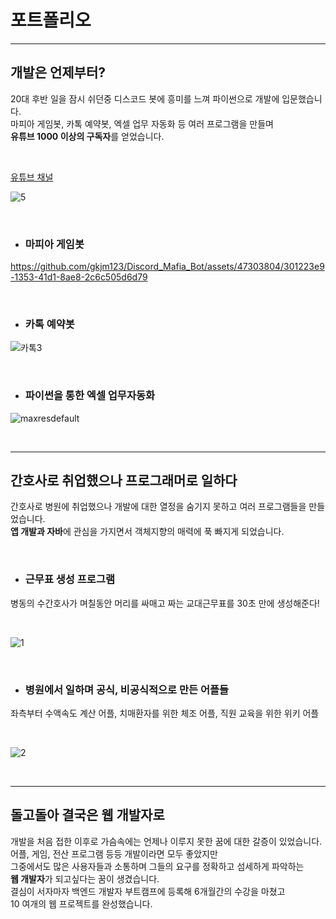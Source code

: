 # 포트폴리오

---

## 개발은 언제부터?
  20대 후반 일을 잠시 쉬던중 디스코드 봇에 흥미를 느껴 파이썬으로 개발에 입문했습니다.  
  마피아 게임봇, 카톡 예약봇, 엑셀 업무 자동화 등 여러 프로그램을 만들며  
  **유튜브 1000 이상의 구독자**를 얻었습니다.  

</br>
  
[유튜브 채널](https://www.youtube.com/@user-mh7ib3xc9c)

![5](https://github.com/gkjm123/gkjm123/assets/47303804/5d5b8b27-22db-44b3-8ba3-fdada0208de4)


</br>

* ### 마피아 게임봇
  
https://github.com/gkjm123/Discord_Mafia_Bot/assets/47303804/301223e9-1353-41d1-8ae8-2c6c505d6d79  

</br>  

* ### 카톡 예약봇
  
![카톡3](https://github.com/gkjm123/gkjm123/assets/47303804/4c0bac05-7a0d-4e99-86f3-4eea92a21e59)


</br>

* ### 파이썬을 통한 엑셀 업무자동화

![maxresdefault](https://github.com/gkjm123/gkjm123/assets/47303804/4b0bceb6-0ffa-40f2-b805-1e520b71cc38)


</br>

---

## 간호사로 취업했으나 프로그래머로 일하다
  간호사로 병원에 취업했으나 개발에 대한 열정을 숨기지 못하고 여러 프로그램들을 만들었습니다.  
  **앱 개발과 자바**에 관심을 가지면서 객체지향의 매력에 푹 빠지게 되었습니다.

</br>

* ### 근무표 생성 프로그램  
병동의 수간호사가 며칠동안 머리를 싸매고 짜는 교대근무표를 30초 만에 생성해준다!

</br>
  
![1](https://github.com/gkjm123/gkjm123/assets/47303804/53ec26ef-de95-4c54-a0d4-0f6cf0166cfa)


</br>

* ### 병원에서 일하며 공식, 비공식적으로 만든 어플들  
좌측부터 수액속도 계산 어플, 치매환자를 위한 체조 어플, 직원 교육을 위한 위키 어플

</br>

![2](https://github.com/gkjm123/gkjm123/assets/47303804/bc63373c-3945-47a0-8da7-4a2f0fe87e56)


</br>

---

## 돌고돌아 결국은 웹 개발자로
  개발을 처음 접한 이후로 가슴속에는 언제나 이루지 못한 꿈에 대한 갈증이 있었습니다.  
  어플, 게임, 전산 프로그램 등등 개발이라면 모두 좋았지만  
  그중에서도 많은 사용자들과 소통하며 그들의 요구를 정확하고 섬세하게 파악하는  
  **웹 개발자**가 되고싶다는 꿈이 생겼습니다.  
  결심이 서자마자 백엔드 개발자 부트캠프에 등록해 6개월간의 수강을 마쳤고  
  10 여개의 웹 프로젝트를 완성했습니다.
